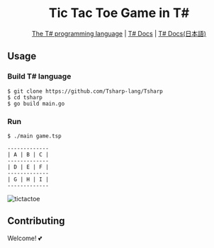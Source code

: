 <div align="center">

# Tic Tac Toe Game in T#

[The T# programming language](https://github.com/Tsharp-lang/Tsharp) |
[T# Docs](https://github.com/Tsharp-lang/Tsharp/blob/main/DOC/docs.md) |
[T# Docs(日本語)](https://github.com/Tsharp-lang/Tsharp/blob/main/DOC/ドキュメント.md)
</div>


## Usage

### Build T# language
```
$ git clone https://github.com/Tsharp-lang/Tsharp
$ cd tsharp
$ go build main.go
```
### Run
```
$ ./main game.tsp
```

```
-------------
| A | B | C |
-------------
| D | E | F |
-------------
| G | H | I |
-------------
```

![tictactoe](https://user-images.githubusercontent.com/81926489/150748213-382896a0-8570-44c6-aafa-614b7e30e3cd.gif)

## Contributing
Welcome! 💕
